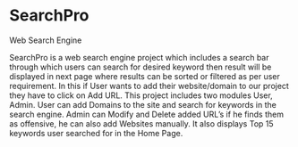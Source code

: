 # SearchPro
Web Search Engine

SearchPro is a web search engine project which includes a search bar through which users can search for desired keyword
then result will be displayed in next page where results can be sorted or filtered as per user requirement. 
In this if User wants to add their website/domain to our project they have to click on Add URL. 
This project includes two modules User, Admin. User can add Domains to the site and  search for keywords in the search engine. 
Admin can Modify and Delete added URL’s if he finds them as offensive, he can also add Websites manually. 
It also displays Top 15 keywords user searched for in the Home Page.
